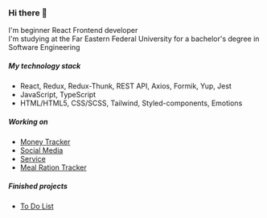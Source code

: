 ### Hi there 👋

I'm beginner React Frontend developer<br>
I'm studying at the Far Eastern Federal University for a bachelor's degree in Software Engineering

##### My technology stack

* React, Redux, Redux-Thunk, REST API, Axios, Formik, Yup, Jest
* JavaScript, TypeScript
* HTML/HTML5, CSS/SCSS, Tailwind, Styled-components, Emotions

##### Working on

* [Money Tracker](https://github.com/Aquamoris/Money-tracker)
* [Social Media](https://github.com/Aquamoris/Social-media)
* [Service](https://github.com/Aquamoris/Service)
* [Meal Ration Tracker](https://github.com/Aquamoris/Meal-ration-tracker)

##### Finished projects

* [To Do List](https://github.com/Aquamoris/To-do-list)